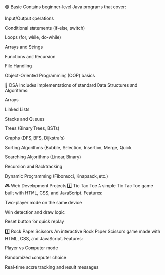 🟢 Basic
Contains beginner-level Java programs that cover:

Input/Output operations

Conditional statements (if-else, switch)

Loops (for, while, do-while)

Arrays and Strings

Functions and Recursion

File Handling

Object-Oriented Programming (OOP) basics

🔵 DSA
Includes implementations of standard Data Structures and Algorithms:

Arrays

Linked Lists

Stacks and Queues

Trees (Binary Trees, BSTs)

Graphs (DFS, BFS, Dijkstra's)

Sorting Algorithms (Bubble, Selection, Insertion, Merge, Quick)

Searching Algorithms (Linear, Binary)

Recursion and Backtracking

Dynamic Programming (Fibonacci, Knapsack, etc.)

🎮 Web Development Projects
1️⃣ Tic Tac Toe
A simple Tic Tac Toe game built with HTML, CSS, and JavaScript.
Features:

Two-player mode on the same device

Win detection and draw logic

Reset button for quick replay

2️⃣ Rock Paper Scissors
An interactive Rock Paper Scissors game made with HTML, CSS, and JavaScript.
Features:

Player vs Computer mode

Randomized computer choice

Real-time score tracking and result messages
